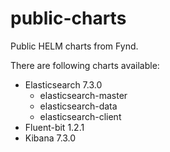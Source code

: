 # public-charts

Public HELM charts from Fynd.

There are following charts available:

- Elasticsearch 7.3.0 
  - elasticsearch-master
  - elasticsearch-data
  - elasticsearch-client
- Fluent-bit 1.2.1
- Kibana 7.3.0